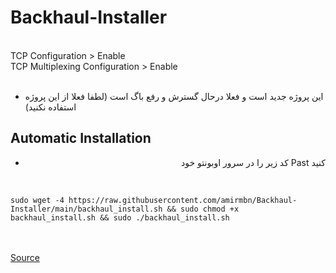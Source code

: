 # Backhaul-Installer

<br>
TCP Configuration > Enable<br>
TCP Multiplexing Configuration > Enable<br>
<br>

<div align="right pt-3">

- این پروژه جدید است و فعلا درحال گسترش و رفع باگ است (لطفا فعلا از این پروژه استفاده نکنید)

</div>
<div align="left">

## Automatic Installation

</div>
<div align="right">

- کد زیر را در سرور اوبونتو خود Past کنید
<br>

</div>
<div align="left">

```
sudo wget -4 https://raw.githubusercontent.com/amirmbn/Backhaul-Installer/main/backhaul_install.sh && sudo chmod +x backhaul_install.sh && sudo ./backhaul_install.sh
```

<br><br>
<a href="https://github.com/Musixal/Backhaul" target="_blank">Source</a>

</div>
